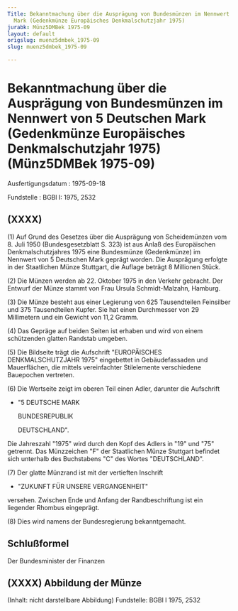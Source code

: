```yaml
---
Title: Bekanntmachung über die Ausprägung von Bundesmünzen im Nennwert von 5 Deutschen
  Mark (Gedenkmünze Europäisches Denkmalschutzjahr 1975)
jurabk: Münz5DMBek 1975-09
layout: default
origslug: muenz5dmbek_1975-09
slug: muenz5dmbek_1975-09

---
```


# Bekanntmachung über die Ausprägung von Bundesmünzen im Nennwert von 5 Deutschen Mark (Gedenkmünze Europäisches Denkmalschutzjahr 1975) (Münz5DMBek 1975-09)

Ausfertigungsdatum
:   1975-09-18

Fundstelle
:   BGBl I: 1975, 2532



## (XXXX)

(1) Auf Grund des Gesetzes über die Ausprägung von Scheidemünzen vom
8\. Juli 1950 (Bundesgesetzblatt S. 323) ist aus Anlaß des Europäischen
Denkmalschutzjahres 1975 eine Bundesmünze (Gedenkmünze) im Nennwert
von 5 Deutschen Mark geprägt worden. Die Ausprägung erfolgte in der
Staatlichen Münze Stuttgart, die Auflage beträgt 8 Millionen Stück.

(2) Die Münzen werden ab 22. Oktober 1975 in den Verkehr gebracht. Der
Entwurf der Münze stammt von Frau Ursula Schmidt-Malzahn, Hamburg.

(3) Die Münze besteht aus einer Legierung von 625 Tausendteilen
Feinsilber und 375 Tausendteilen Kupfer. Sie hat einen Durchmesser von
29 Millimetern und ein Gewicht von 11,2 Gramm.

(4) Das Gepräge auf beiden Seiten ist erhaben und wird von einem
schützenden glatten Randstab umgeben.

(5) Die Bildseite trägt die Aufschrift
"EUROPÄISCHES DENKMALSCHUTZJAHR 1975"
eingebettet in Gebäudefassaden und Mauerflächen, die mittels
vereinfachter Stilelemente verschiedene Bauepochen vertreten.

(6) Die Wertseite zeigt im oberen Teil einen Adler, darunter die
Aufschrift

*   "5 DEUTSCHE MARK

    BUNDESREPUBLIK

    DEUTSCHLAND".



Die Jahreszahl "1975" wird durch den Kopf des Adlers in "19" und "75"
getrennt. Das Münzzeichen "F" der Staatlichen Münze Stuttgart befindet
sich unterhalb des Buchstabens "C" des Wortes "DEUTSCHLAND".

(7) Der glatte Münzrand ist mit der vertieften Inschrift

*   "ZUKUNFT FÜR UNSERE VERGANGENHEIT"



versehen. Zwischen Ende und Anfang der Randbeschriftung ist ein
liegender Rhombus eingeprägt.

(8) Dies wird namens der Bundesregierung bekanntgemacht.


## Schlußformel

Der Bundesminister der Finanzen


## (XXXX) Abbildung der Münze

(Inhalt: nicht darstellbare Abbildung)
Fundstelle: BGBl I 1975, 2532

